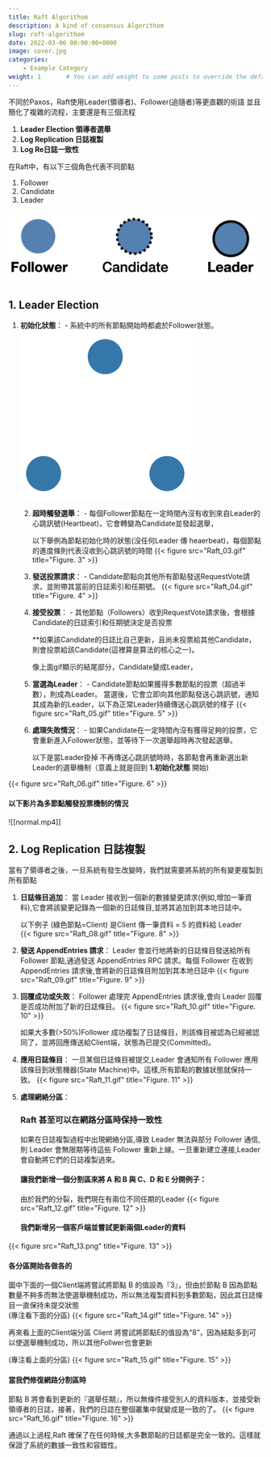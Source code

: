 ```yaml
---
title: Raft Algorithom
description: A kind of consensus Algorithom
slug: raft-algorithom
date: 2022-03-06 00:00:00+0000
image: cover.jpg
categories:
    - Example Category
weight: 1       # You can add weight to some posts to override the default sorting (date descending)
---
```


不同於Paxos，Raft使用Leader(領導者)、Follower(追隨者)等更直觀的術語
並且簡化了複雜的流程，主要還是有三個流程

1. **Leader Election 領導者選舉**
2. **Log Replication 日誌複製**
3. **Log Re日誌一致性**

在Raft中，有以下三個角色代表不同節點
1. Follower
2. Candidate
3. Leader

![figure. 1](Raft_01.png)

## 1. Leader Election

1. **初始化狀態**： - 系統中的所有節點開始時都處於Follower狀態。 
![figure. 2](Raft_02.png)
	   
	2. **超時觸發選舉**： - 每個Follower節點在一定時間內沒有收到來自Leader的心跳訊號(Heartbeat)，它會轉變為Candidate並發起選舉，
	   
	   以下舉例為節點初始化時的狀態(沒任何Leader 傳 heaerbeat)，每個節點的進度條則代表沒收到心跳訊號的時間
{{< figure src="Raft_03.gif" title="Figure. 3" >}}

	3. **發送投票請求**： - Candidate節點向其他所有節點發送RequestVote請求，並附帶其當前的日誌索引和任期號。 
{{< figure src="Raft_04.gif" title="Figure. 4" >}}


	4. **接受投票**： - 其他節點（Followers）收到RequestVote請求後，會根據Candidate的日誌索引和任期號決定是否投票
	   
	   **如果該Candidate的日誌比自己更新，且尚未投票給其他Candidate，則會投票給該Candidate(這裡算是算法的核心之一)。
	   
	   像上面gif顯示的結尾部分，Candidate變成Leader，
	   
	1. **當選為Leader**： - Candidate節點如果獲得多數節點的投票（超過半數），則成為Leader。
	   當選後，它會立即向其他節點發送心跳訊號，通知其成為新的Leader，以下為正常Leader持續傳送心跳訊號的樣子
{{< figure src="Raft_05.gif" title="Figure. 5" >}}

	   
	6. **處理失敗情況**： - 如果Candidate在一定時間內沒有獲得足夠的投票，它會重新進入Follower狀態，並等待下一次選舉超時再次發起選舉。
	   
	   以下是當Leader掛掉 不再傳送心跳訊號時時，各節點會再重新選出新Leader的選舉機制（意義上就是回到 **1.初始化狀態** 開始)
	   
{{< figure src="Raft_06.gif" title="Figure. 6" >}}

#### 以下影片為多節點觸發投票機制的情況	
![[normal.mp4]]

## 2. Log Replication 日誌複製

當有了領導者之後，一旦系統有發生改變時，我們就需要將系統的所有變更複製到所有節點

1. **日誌條目追加**：
   當 Leader 接收到一個新的數據變更請求(例如,增加一筆資料),它會將該變更記錄為一個新的日誌條目,並將其追加到其本地日誌中。
   
   以下例子 (綠色節點=Client) 是Client 傳一筆資料 = 5 的資料給 Leader  
{{< figure src="Raft_08.gif" title="Figure. 8" >}}

   
2. **發送 AppendEntries 請求**：
   Leader 會並行地將新的日誌條目發送給所有 Follower 節點,通過發送 AppendEntries RPC 請求。每個 Follower 在收到 AppendEntries 請求後,會將新的日誌條目附加到其本地日誌中
{{< figure src="Raft_09.gif" title="Figure. 9" >}}


3. **回覆成功或失敗**：
   Follower 處理完 AppendEntries 請求後,會向 Leader 回覆是否成功附加了新的日誌條目。
{{< figure src="Raft_10.gif" title="Figure. 10" >}}

   如果大多數(>50%)Follower 成功複製了日誌條目，則該條目被認為已經被認同了，並將回應傳送給Client端，狀態為已提交(Committed)。

4. **應用日誌條目**：
   一旦某個日誌條目被提交,Leader 會通知所有 Follower 應用該條目到狀態機器(State Machine)中。這樣,所有節點的數據狀態就保持一致。
{{< figure src="Raft_11.gif" title="Figure. 11" >}}

      
      
5. **處理網絡分區**：
   ### Raft 甚至可以在網路分區時保持一致性
   如果在日誌複製過程中出現網絡分區,導致 Leader 無法與部分 Follower 通信,則 Leader 會無限期等待這些 Follower 重新上線。一旦重新建立連接,Leader 會自動將它們的日誌複製過來。
   
   #### 讓我們新增一個分割區來將 A 和 B 與 C、D 和 E 分開例子：
   由於我們的分裂，我們現在有兩位不同任期的Leader
{{< figure src="Raft_12.gif" title="Figure. 12" >}}

   
   #### 我們新增另一個客戶端並嘗試更新兩個Leader的資料
{{< figure src="Raft_13.png" title="Figure. 13" >}}


   #### 各分區開始各做各的
   
   圖中下面的一個Client端將嘗試將節點 B 的值設為『3』，但由於節點 B 因為節點數量不夠多而無法使選舉機制成功，所以無法複製資料到多數節點，因此其日誌條目一直保持未提交狀態   
   (專注看下面的分區)
{{< figure src="Raft_14.gif" title="Figure. 14" >}}
   
   再來看上面的Client端分區
   Client 將嘗試將節點E的值設為“8”，因為結點多到可以使選舉機制成功，所以其他Follwer也會更新
   
   (專注看上面的分區)
{{< figure src="Raft_15.gif" title="Figure. 15" >}}

   #### 當我們修復網路分割區時

   節點 B 將會看到更新的『選舉任期』，所以無條件接受別人的資料版本，並接受新領導者的日誌，接著，我們的日誌在整個叢集中就變成是一致的了。
{{< figure src="Raft_16.gif" title="Figure. 16" >}}



通過以上過程,Raft 確保了在任何時候,大多數節點的日誌都是完全一致的。這樣就保證了系統的數據一致性和容錯性。